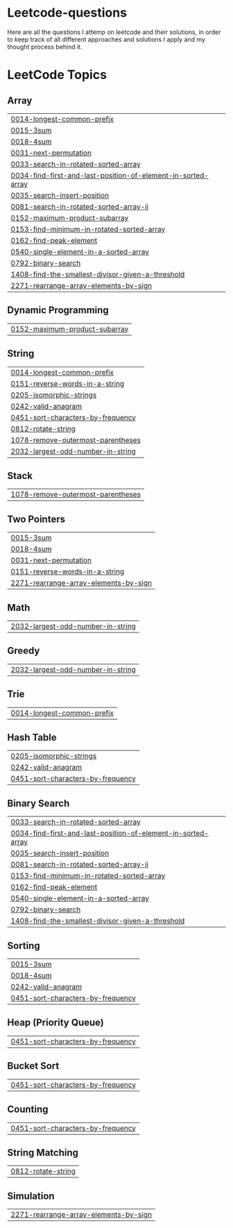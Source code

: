 # Leetcode-questions
Here are all the questions I attemp on leetcode and their solutions, in order to keep track of all different approaches and solutions I apply and my thought process behind it.

<!---LeetCode Topics Start-->
# LeetCode Topics
## Array
|  |
| ------- |
| [0014-longest-common-prefix](https://github.com/AshmitRajput/Leetcode-questions/tree/master/0014-longest-common-prefix) |
| [0015-3sum](https://github.com/AshmitRajput/Leetcode-questions/tree/master/0015-3sum) |
| [0018-4sum](https://github.com/AshmitRajput/Leetcode-questions/tree/master/0018-4sum) |
| [0031-next-permutation](https://github.com/AshmitRajput/Leetcode-questions/tree/master/0031-next-permutation) |
| [0033-search-in-rotated-sorted-array](https://github.com/AshmitRajput/Leetcode-questions/tree/master/0033-search-in-rotated-sorted-array) |
| [0034-find-first-and-last-position-of-element-in-sorted-array](https://github.com/AshmitRajput/Leetcode-questions/tree/master/0034-find-first-and-last-position-of-element-in-sorted-array) |
| [0035-search-insert-position](https://github.com/AshmitRajput/Leetcode-questions/tree/master/0035-search-insert-position) |
| [0081-search-in-rotated-sorted-array-ii](https://github.com/AshmitRajput/Leetcode-questions/tree/master/0081-search-in-rotated-sorted-array-ii) |
| [0152-maximum-product-subarray](https://github.com/AshmitRajput/Leetcode-questions/tree/master/0152-maximum-product-subarray) |
| [0153-find-minimum-in-rotated-sorted-array](https://github.com/AshmitRajput/Leetcode-questions/tree/master/0153-find-minimum-in-rotated-sorted-array) |
| [0162-find-peak-element](https://github.com/AshmitRajput/Leetcode-questions/tree/master/0162-find-peak-element) |
| [0540-single-element-in-a-sorted-array](https://github.com/AshmitRajput/Leetcode-questions/tree/master/0540-single-element-in-a-sorted-array) |
| [0792-binary-search](https://github.com/AshmitRajput/Leetcode-questions/tree/master/0792-binary-search) |
| [1408-find-the-smallest-divisor-given-a-threshold](https://github.com/AshmitRajput/Leetcode-questions/tree/master/1408-find-the-smallest-divisor-given-a-threshold) |
| [2271-rearrange-array-elements-by-sign](https://github.com/AshmitRajput/Leetcode-questions/tree/master/2271-rearrange-array-elements-by-sign) |
## Dynamic Programming
|  |
| ------- |
| [0152-maximum-product-subarray](https://github.com/AshmitRajput/Leetcode-questions/tree/master/0152-maximum-product-subarray) |
## String
|  |
| ------- |
| [0014-longest-common-prefix](https://github.com/AshmitRajput/Leetcode-questions/tree/master/0014-longest-common-prefix) |
| [0151-reverse-words-in-a-string](https://github.com/AshmitRajput/Leetcode-questions/tree/master/0151-reverse-words-in-a-string) |
| [0205-isomorphic-strings](https://github.com/AshmitRajput/Leetcode-questions/tree/master/0205-isomorphic-strings) |
| [0242-valid-anagram](https://github.com/AshmitRajput/Leetcode-questions/tree/master/0242-valid-anagram) |
| [0451-sort-characters-by-frequency](https://github.com/AshmitRajput/Leetcode-questions/tree/master/0451-sort-characters-by-frequency) |
| [0812-rotate-string](https://github.com/AshmitRajput/Leetcode-questions/tree/master/0812-rotate-string) |
| [1078-remove-outermost-parentheses](https://github.com/AshmitRajput/Leetcode-questions/tree/master/1078-remove-outermost-parentheses) |
| [2032-largest-odd-number-in-string](https://github.com/AshmitRajput/Leetcode-questions/tree/master/2032-largest-odd-number-in-string) |
## Stack
|  |
| ------- |
| [1078-remove-outermost-parentheses](https://github.com/AshmitRajput/Leetcode-questions/tree/master/1078-remove-outermost-parentheses) |
## Two Pointers
|  |
| ------- |
| [0015-3sum](https://github.com/AshmitRajput/Leetcode-questions/tree/master/0015-3sum) |
| [0018-4sum](https://github.com/AshmitRajput/Leetcode-questions/tree/master/0018-4sum) |
| [0031-next-permutation](https://github.com/AshmitRajput/Leetcode-questions/tree/master/0031-next-permutation) |
| [0151-reverse-words-in-a-string](https://github.com/AshmitRajput/Leetcode-questions/tree/master/0151-reverse-words-in-a-string) |
| [2271-rearrange-array-elements-by-sign](https://github.com/AshmitRajput/Leetcode-questions/tree/master/2271-rearrange-array-elements-by-sign) |
## Math
|  |
| ------- |
| [2032-largest-odd-number-in-string](https://github.com/AshmitRajput/Leetcode-questions/tree/master/2032-largest-odd-number-in-string) |
## Greedy
|  |
| ------- |
| [2032-largest-odd-number-in-string](https://github.com/AshmitRajput/Leetcode-questions/tree/master/2032-largest-odd-number-in-string) |
## Trie
|  |
| ------- |
| [0014-longest-common-prefix](https://github.com/AshmitRajput/Leetcode-questions/tree/master/0014-longest-common-prefix) |
## Hash Table
|  |
| ------- |
| [0205-isomorphic-strings](https://github.com/AshmitRajput/Leetcode-questions/tree/master/0205-isomorphic-strings) |
| [0242-valid-anagram](https://github.com/AshmitRajput/Leetcode-questions/tree/master/0242-valid-anagram) |
| [0451-sort-characters-by-frequency](https://github.com/AshmitRajput/Leetcode-questions/tree/master/0451-sort-characters-by-frequency) |
## Binary Search
|  |
| ------- |
| [0033-search-in-rotated-sorted-array](https://github.com/AshmitRajput/Leetcode-questions/tree/master/0033-search-in-rotated-sorted-array) |
| [0034-find-first-and-last-position-of-element-in-sorted-array](https://github.com/AshmitRajput/Leetcode-questions/tree/master/0034-find-first-and-last-position-of-element-in-sorted-array) |
| [0035-search-insert-position](https://github.com/AshmitRajput/Leetcode-questions/tree/master/0035-search-insert-position) |
| [0081-search-in-rotated-sorted-array-ii](https://github.com/AshmitRajput/Leetcode-questions/tree/master/0081-search-in-rotated-sorted-array-ii) |
| [0153-find-minimum-in-rotated-sorted-array](https://github.com/AshmitRajput/Leetcode-questions/tree/master/0153-find-minimum-in-rotated-sorted-array) |
| [0162-find-peak-element](https://github.com/AshmitRajput/Leetcode-questions/tree/master/0162-find-peak-element) |
| [0540-single-element-in-a-sorted-array](https://github.com/AshmitRajput/Leetcode-questions/tree/master/0540-single-element-in-a-sorted-array) |
| [0792-binary-search](https://github.com/AshmitRajput/Leetcode-questions/tree/master/0792-binary-search) |
| [1408-find-the-smallest-divisor-given-a-threshold](https://github.com/AshmitRajput/Leetcode-questions/tree/master/1408-find-the-smallest-divisor-given-a-threshold) |
## Sorting
|  |
| ------- |
| [0015-3sum](https://github.com/AshmitRajput/Leetcode-questions/tree/master/0015-3sum) |
| [0018-4sum](https://github.com/AshmitRajput/Leetcode-questions/tree/master/0018-4sum) |
| [0242-valid-anagram](https://github.com/AshmitRajput/Leetcode-questions/tree/master/0242-valid-anagram) |
| [0451-sort-characters-by-frequency](https://github.com/AshmitRajput/Leetcode-questions/tree/master/0451-sort-characters-by-frequency) |
## Heap (Priority Queue)
|  |
| ------- |
| [0451-sort-characters-by-frequency](https://github.com/AshmitRajput/Leetcode-questions/tree/master/0451-sort-characters-by-frequency) |
## Bucket Sort
|  |
| ------- |
| [0451-sort-characters-by-frequency](https://github.com/AshmitRajput/Leetcode-questions/tree/master/0451-sort-characters-by-frequency) |
## Counting
|  |
| ------- |
| [0451-sort-characters-by-frequency](https://github.com/AshmitRajput/Leetcode-questions/tree/master/0451-sort-characters-by-frequency) |
## String Matching
|  |
| ------- |
| [0812-rotate-string](https://github.com/AshmitRajput/Leetcode-questions/tree/master/0812-rotate-string) |
## Simulation
|  |
| ------- |
| [2271-rearrange-array-elements-by-sign](https://github.com/AshmitRajput/Leetcode-questions/tree/master/2271-rearrange-array-elements-by-sign) |
<!---LeetCode Topics End-->